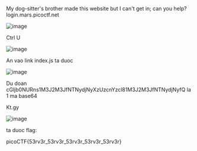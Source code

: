 My dog-sitter's brother made this website but I can't get in; can you help?
login.mars.picoctf.net

![image](https://github.com/yeuubonn2k4/Pico/assets/161863346/858995ea-50d7-4e97-906f-f3ac38d089d0)

Ctrl U

![image](https://github.com/yeuubonn2k4/Pico/assets/161863346/44ba4093-753c-4840-b9fa-ea845abad8d9)

An vao link index.js ta duoc

![image](https://github.com/yeuubonn2k4/Pico/assets/161863346/20be9083-961a-4937-a6dc-d11d2610a7b7)

Du doan cGljb0NURns1M3J2M3JfNTNydjNyXzUzcnYzcl81M3J2M3JfNTNydjNyfQ la 1 ma base64  

Kt.gy

![image](https://github.com/yeuubonn2k4/Pico/assets/161863346/fe9b8ae7-7cbb-4250-86a1-c03302b9f131)

ta duoc flag: 

picoCTF{53rv3r_53rv3r_53rv3r_53rv3r_53rv3r}
